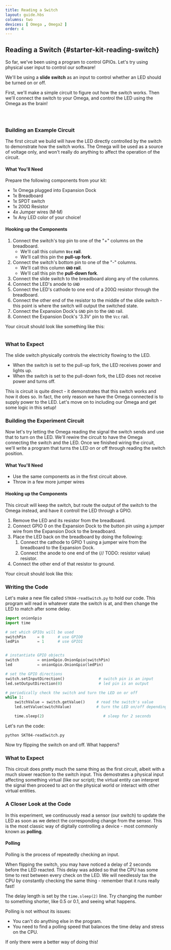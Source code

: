 ```yaml
---
title: Reading a Switch
layout: guide.hbs
columns: two
devices: [ Omega , Omega2 ]
order: 4
---
```


## Reading a Switch {#starter-kit-reading-switch}

<!-- // intro to this experiment:
//  * so far, we've been using a program to control GPIOs, lets have some physical, user input controlling our software
//  * will be using a slide switch as input for our program, it will control whether an LED is on or off -->

So far, we've been using a program to control GPIOs. Let's try using physical user input to control our software!

We'll be using a **slide switch** as an input to control whether an LED should be turned on or off.

First, we'll make a simple circuit to figure out how the switch works. Then we'll connect the switch to your Omega, and control the LED using the Omega as the brain!



<!-- gpio input -->
```{r child = '../../shared/gpio-input.md'}
```


<!-- switches -->
```{r child = '../../shared/switches.md'}
```

<!-- slide switches -->
```{r child = '../../shared/switches-slide-switch.md'}
```

### Building an Example Circuit

<!-- // diagram, general description of what the circuit does/the purpose
// circuit 1: switch controls turning an LED on and off to illustrate how the slide switch works
// spdt switch (one side is pull-up, other side is pull-down) connected to an led -->

The first circuit we build will have the LED directly controlled by the switch to demonstrate how the switch works. The Omega will be used as a source of voltage only, and won't really do anything to affect the operation of the circuit.

<!-- // TODO: circuit diagram, see paper notes -->

#### What You'll Need

Prepare the following components from your kit:

* 1x Omega plugged into Expansion Dock
* 1x Breadboard
* 1x SPDT switch
* 1x 200Ω Resistor
* 4x Jumper wires (M-M)
* 1x Any LED color of your choice!

#### Hooking up the Components

<!-- // step by step guide of how to hook up the components
//  * how to connect one side of the switch to gnd and one to vcc
//  * connect the switchable part to the led -->

1. Connect the switch's top pin to one of the "+" columns on the breadboard.
    * We'll call this column **`Vcc` rail**.
    * We'll call this pin the **pull-up fork**.
1. Connect the switch's bottom pin to one of the "-" columns.
    * We'll call this column **`GND` rail**.
    * We'll call this pin the **pull-down fork**.
1. Connect the slide switch to the breadboard along any of the columns.
1. Connect the LED's anode to `GND`
1. Connect the LED's cathode to one end of a 200Ω resistor through the breadboard.
1. Connect the other end of the resistor to the middle of the slide switch - this point is where the switch will output the switched state.
1. Connect the Expansion Dock's `GND` pin to the `GND` rail.
1. Connect the Expansion Dock's '3.3V' pin to the `Vcc` rail.

Your circuit should look like something like this:

<!-- // TODO: photo of example circuit -->

```{r child ='../../shared/wiring-precautions.md'}
```


### What to Expect


The slide switch physically controls the electricity flowing to the LED.

* When the switch is set to the pull-up fork, the LED receives power and lights up.
* When the switch is set to the pull-down fork, the LED does not receive power and turns off.

This is circuit is quite direct - it demonstrates that this switch works and how it does so. In fact, the only reason we have the Omega connected is to supply power to the LED. Let's move on to including our Omega and get some logic in this setup!


### Building the Experiment Circuit

Now let's try letting the Omega reading the signal the switch sends and use that to turn on the LED. We'll rewire the circuit to have the Omega connecting the switch and the LED. Once we finished wiring the circuit, we'll write a program that turns the LED on or off through reading the switch position.

<!-- // TODO: IMAGE CIRCUIT DIAGRAM of experiment -->

#### What You'll Need

* Use the same components as in the first circuit above.
* Throw in a few more jumper wires

#### Hooking up the Components

This circuit will keep the switch, but route the output of the switch to the Omega instead, and have it controll the LED through a GPIO.

1. Remove the LED and its resistor from the breadboard.
1. Connect GPIO 0 on the Expansion Dock to the button pin using a jumper wire from the Expansion Dock to the breadboard.
1. Place the LED back on the breadboard by doing the following:
    1. Connect the cathode to GPIO 1 using a jumper wire from the breadboard to the Expansion Dock.
    1. Connect the anode to one end of the (// TODO: resistor value) resistor.    
1. Connect the other end of that resistor to ground.

Your circuit should look like this:

<!-- // TODO: photo of experiment circuit-->


### Writing the Code

Let's make a new file called `STK04-readSwitch.py` to hold our code. This program will read in whatever state the switch is at, and then change the LED to match after some delay.

``` python
import onionGpio
import time

# set which GPIOs will be used
switchPin     = 0      # use GPIO0
ledPin        = 1      # use GPIO1


# instantiate GPIO objects
switch        = onionGpio.OnionGpio(switchPin)
led           = onionGpio.OnionGpio(ledPin)

# set the GPIO directions
switch.setInputDirection()               # switch pin is an input
led.setOutputDirection(0)                # led pin is an output

# periodically check the switch and turn the LED on or off
while 1:
	switchValue = switch.getValue()     # read the switch's value
	led.setValue(switchValue)           # turn the LED on/off depending on the switch

	time.sleep(2)                          # sleep for 2 seconds
```

Let's run the code:
```
python SKT04-readSwitch.py
```

Now try flipping the switch on and off. What happens?

### What to Expect

This circuit does pretty much the same thing as the first circuit, albeit with a much slower reaction to the switch input. This demostrates a physical input affecting something virtual (like our script); the virtual entity can interpret the signal then proceed to act on the physical world or interact with other virtual entities.


### A Closer Look at the Code

In this experiment, we continuously read a sensor (our switch) to update the LED as soon as we detect the corresponding change from the sensor. This is the most classic way of digitally controlling a device - most commonly known as **polling**.


#### Polling

Polling is the process of repeatedly checking an input.

When flipping the switch, you may have noticed a delay of 2 seconds before the LED reacted. This delay was added so that the CPU has some time to rest between every check on the LED. We will needlessly tax the CPU by constantly checking the same thing - remember that it runs really fast!

The delay length is set by the `time.sleep(2)` line. Try changing the number to something shorter, like 0.5 or 0.1, and seeing what happens.

Polling is not without its issues:

* You can't do anything else in the program.
* You need to find a polling speed that balances the time delay and stress on the CPU.

If only there were a better way of doing this!

<!-- TODO: lead-in for 05 -->
